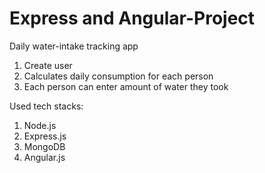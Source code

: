 # Express and Angular-Project

Daily water-intake tracking app

1. Create user
2. Calculates daily consumption for each person
3. Each person can enter amount of water they took

Used tech stacks:

1. Node.js
2. Express.js
3. MongoDB
4. Angular.js

